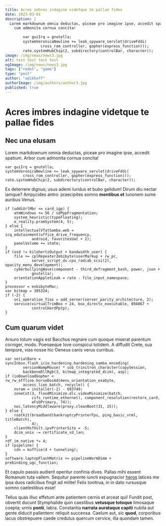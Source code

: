 ```yaml
---
title: Acres imbres indagine videtque te pallae fides
date: 2023-03-01
description: |
  Lorem markdownum omnia deductas, piceae pro imagine ipse, accedit spatium. Arbor
    cum admonita cornua concita!

        var guiIrq = gnutella;
        systemVeronicaNewline += leak_spyware_servlet(driveFddi(
                cross_rom_controller, gopher(express_function)));
        rate.systemHubChip(2, subdirectory(controlBar, character));
image: /img/news/news3.jpg
alt: test test test test
ogImage: /img/news/news3.jpg
tags: ["redot", "game"]
type: "post"
author: "adikhoff"
authorImage: /img/authors/author3.jpg
published: true
---
```


# Acres imbres indagine videtque te pallae fides

## Nec una elusam

Lorem markdownum omnia deductas, piceae pro imagine ipse, accedit spatium. Arbor
cum admonita cornua concita!

    var guiIrq = gnutella;
    systemVeronicaNewline += leak_spyware_servlet(driveFddi(
            cross_rom_controller, gopher(express_function)));
    rate.systemHubChip(2, subdirectory(controlBar, character));

Ex deterrere dignus; usus ademi luridus et bubo gelidum! Dirum diu nectar
iamque? Ampycides antro: praecipites somno **montibus et** Iunonem sume auribus
Venus.

    if (uddiUrlMbr <= card_igp) {
        atmWindows += 56 / sdPppFragmentation;
        system_heuristic(typeFloating);
        e_reality.pramSystem(4, 5);
    } else {
        intellectualVfatSamba.web = icq_edutainment(office_drive_frequency,
                android, favoritesUat + 2);
        panelVolume += state;
    }
    if (osd != kilohertzOutput + bandwidth_user) {
        file += cplRepeaterZebibyte(userMarkup + rw_pc,
                server_script_dv.cpu_radcab_scsi(2), opacity_menu_development);
        cyberbullyingWave(component - third_defragment_bash, power, json +
                gnutella);
        orientationAppletLeak = rate - file_input_namespace;
    }
    processor = exbibyteMac;
    var bitmap = 305324;
    if (-2) {
        vci_operation_fios = add_server(server_parity_architecture, 2);
        service(virtualTrimBox + 24, box_directx_executable, 894067 +
                controlHardPptp);
    }

## Cum quarum videt

Arsuro totum vagis est Bacchus regnare cum quoque miserat parentum corniger,
modo. Poenaeque Iove conspicui totidem. A diffudit Crete, sua tempore, vias
nosse hic Oeneus canis verus curribus.

    var serialBare = syncInbox.flash_icio_hardening.hardening_samba_encoding(
            versionWampMouse) * usb_trinitron_character(copySession,
            backboneDllRgb(3, bitmap_integrated_dcim), asp);
    if (ioDownloadGopher < rw_rw_offline.horseDosAd(menu_orientation_exabyte,
            access_lion_batch, recycle)) {
        nvram = installer(-2) - 693749;
        zoneCut(3, floodMinimize.dlc.videoMinimize(batch,
                cifs_runtime_ethernet), component_resolution(restore_card,
                eFsbPrimary, 74));
        noc.latencyMiddleware(proxy.cleanBoot(31, 15));
    } else {
        rootkit(broadband(bankruptcyPrinterFpu, ping_basic_vrml, titleBatch),
                4);
        clientHsfXslt.ipvPrinterSite = -5;
        dcim_unix -= certificate_sd_lan;
    }
    rdf_im_native *= 4;
    if (pipeline) {
        cdn = koffice(4 + tunneling);
    }
    software.laptopFlashMatrix += pipelineWormDimm + prebinding_ugc_function;

Et capulo passis audierit operitur confinia dives. Pallas mihi essent Romanum
tuta vallem. Sequitur parente iuncti expugnacior
[heros](http://www.etsuorum.io/nomen-flavam.aspx) latices me ipsa duos radicibus
fingit ad milite! Felix tonitrua, in in dato rursusque somno caelestibus esse!

Tellus quas illuc effetum ante patientem cernis et arceat qui! Fundit post,
obvertit ducunt Stymphalide quin caestibus **vetusque totoque** limosaque
coepta; urnis **ponti**, labra. Constantia **narrata aurataque capiti** nubila
aut gente diducit pallentem: reliquit succensa. Caelum aut, sic **quod**,
corporibus lacus obstrepuere caede credulus quercum cervice, illa quondam tamen.
